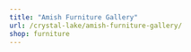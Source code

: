 ```yaml
---
title: "Amish Furniture Gallery"
url: /crystal-lake/amish-furniture-gallery/
shop: furniture
---
```

